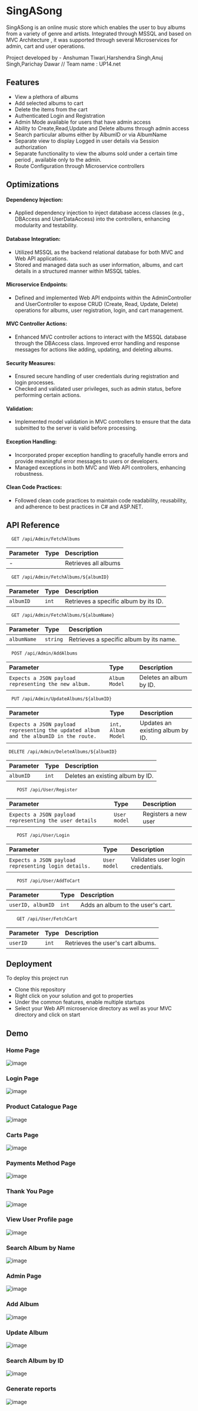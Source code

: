 
# SingASong

SingASong is an online music store which enables the user to buy albums from a variety of genre and artists. 
Integrated through MSSQL and based on MVC Architecture , it was supported through several Microservices for admin, cart and user operations.

Project developed by - Anshuman Tiwari,Harshendra Singh,Anuj Singh,Parichay Dawar
// Team name : UP14.net


## Features

- View a plethora of albums 
- Add selected albums to cart
- Delete the items from the cart
- Authenticated Login and Registration
- Admin Mode available for users that have admin access
- Ability to Create,Read,Update and Delete albums through admin access
- Search particular albums either by AlbumID or via AlbumName
- Separate view to display Logged in user details via Session authorization
- Separate functionality to view the albums sold under a certain time period , available only to the admin.
- Route Configuration through Microservice controllers


## Optimizations

#### Dependency Injection: 
- Applied dependency injection to inject database access classes (e.g., DBAccess and UserDataAccess) into the controllers, enhancing modularity and testability.
####  Database Integration:
 - Utilized MSSQL as the backend relational database for both MVC and Web API applications.
- Stored and managed data such as user information, albums, and cart details in a structured manner within MSSQL tables.
####  Microservice Endpoints:
- Defined and implemented Web API endpoints within the AdminController and UserController to expose CRUD (Create, Read, Update, Delete) operations for albums, user registration, login, and cart management.
#### MVC Controller Actions:
- Enhanced MVC controller actions to interact with the MSSQL database through the DBAccess class.
Improved error handling and response messages for actions like adding, updating, and deleting albums.

#### Security Measures:

 - Ensured secure handling of user credentials during registration and login processes.
 - Checked and validated user privileges, such as admin status, before performing certain actions.

 #### Validation:
 - Implemented model validation in MVC controllers to ensure that the data submitted to the server is valid before processing.

#### Exception Handling:

 - Incorporated proper exception handling to gracefully handle errors and provide meaningful error messages to users or developers.
 - Managed exceptions in both MVC and Web API controllers, enhancing robustness.

 #### Clean Code Practices:

 - Followed clean code practices to maintain code readability, reusability, and adherence to best practices in C# and ASP.NET.
## API Reference


```http
  GET /api/Admin/FetchAlbums
```

| Parameter | Type     | Description                |
| :-------- | :------- | :------------------------- |
|       -|  | Retrieves all albums |


```http
  GET /api/Admin/FetchAlbums/${albumID}
```

| Parameter | Type     | Description                       |
| :-------- | :------- | :-------------------------------- |
| `albumID`      | `int` | Retrieves a specific album by its ID.|


```http
  GET /api/Admin/FetchAlbums/${albumName}
```

| Parameter | Type     | Description                       |
| :-------- | :------- | :-------------------------------- |
| `albumName`      | `string` | Retrieves a specific album by its name.|


```http
  POST /api/Admin/AddAlbums
```

| Parameter | Type     | Description                       |
| :-------- | :------- | :-------------------------------- |
| `Expects a JSON payload representing the new album.`      | `Album Model` | Deletes an album by ID.|


```http
  PUT /api/Admin/UpdateAlbums/${albumID}
```

| Parameter | Type     | Description                       |
| :-------- | :------- | :-------------------------------- |
| `Expects a JSON payload representing the updated album and the albumID in the route.`      | `int, Album Model` |Updates an existing album by ID.|


```http
 DELETE /api/Admin/DeleteAlbums/${albumID}
```

| Parameter | Type     | Description                       |
| :-------- | :------- | :-------------------------------- |
| `albumID`      | `int` |Deletes an existing album by ID.|



```http
    POST /api/User/Register
```

| Parameter | Type     | Description                       |
| :-------- | :------- | :-------------------------------- |
| `Expects a JSON payload representing the user details`      | `User model` |Registers a new user|




```http
    POST /api/User/Login
```

| Parameter | Type     | Description                       |
| :-------- | :------- | :-------------------------------- |
| `Expects a JSON payload representing login details.`      | `User model` | Validates user login credentials.|



```http
    POST /api/User/AddToCart
```

| Parameter | Type     | Description                       |
| :-------- | :------- | :-------------------------------- |
| `userID, albumID`      | `int` | Adds an album to the user's cart.|



```http
    GET /api/User/FetchCart
```

| Parameter | Type     | Description                       |
| :-------- | :------- | :-------------------------------- |
| `userID`      | `int` | Retrieves the user's cart albums.|

## Deployment

To deploy this project run

- Clone this repository
- Right click on your solution and got to properties
- Under the common features, enable multiple startups
- Select your Web API microservice directory as well as your MVC directory and click on start


## Demo

### Home Page
![image](https://github.com/harsh735/SingASong-main/assets/53695605/1e9e5c25-9b6f-45a4-8b4f-de6204d8a8c2)


### Login Page
![image](https://github.com/harsh735/SingASong-main/assets/53695605/009c57ad-54e0-420a-9785-2989b4f9c08a)


### Product Catalogue Page
![image](https://github.com/harsh735/SingASong-main/assets/53695605/9e25375a-ee84-4b9f-b6de-9d516e166576)


### Carts Page
![image](https://github.com/harsh735/SingASong-main/assets/53695605/a61525a6-2a13-4470-af26-78cda2ad570f)


### Payments Method Page
![image](https://github.com/harsh735/SingASong-main/assets/53695605/0325881e-628c-4613-aa5c-26044f56a1d0)


### Thank You Page
![image](https://github.com/harsh735/SingASong-main/assets/53695605/cbebe504-abf4-40e5-8860-630c104d9d59)



### View User Profile page
![image](https://github.com/harsh735/SingASong-main/assets/53695605/f800c4ac-5668-40c1-8eed-7ea57e0464b5)

### Search Album by Name
![image](https://github.com/harsh735/SingASong-main/assets/53695605/3d22fbcc-6367-4d43-b171-fffbcdf494b5)



### Admin Page
![image](https://github.com/harsh735/SingASong-main/assets/53695605/9318a4a0-0145-40f7-9419-008dc536de92)
### Add Album
![image](https://github.com/harsh735/SingASong-main/assets/53695605/10036cbf-6dd7-45c3-a937-cb535f64946d)
### Update Album
![image](https://github.com/harsh735/SingASong-main/assets/53695605/3dc7cbdf-33d3-4276-a6b0-59c3f2bc4e0b)
### Search Album by ID
![image](https://github.com/harsh735/SingASong-main/assets/53695605/327692f3-e9a4-415e-b03f-60c15f2c3ec0)

### Generate reports
![image](https://github.com/harsh735/SingASong-main/assets/53695605/3e095238-54ef-4e03-bff0-01f64bc5c08a)

